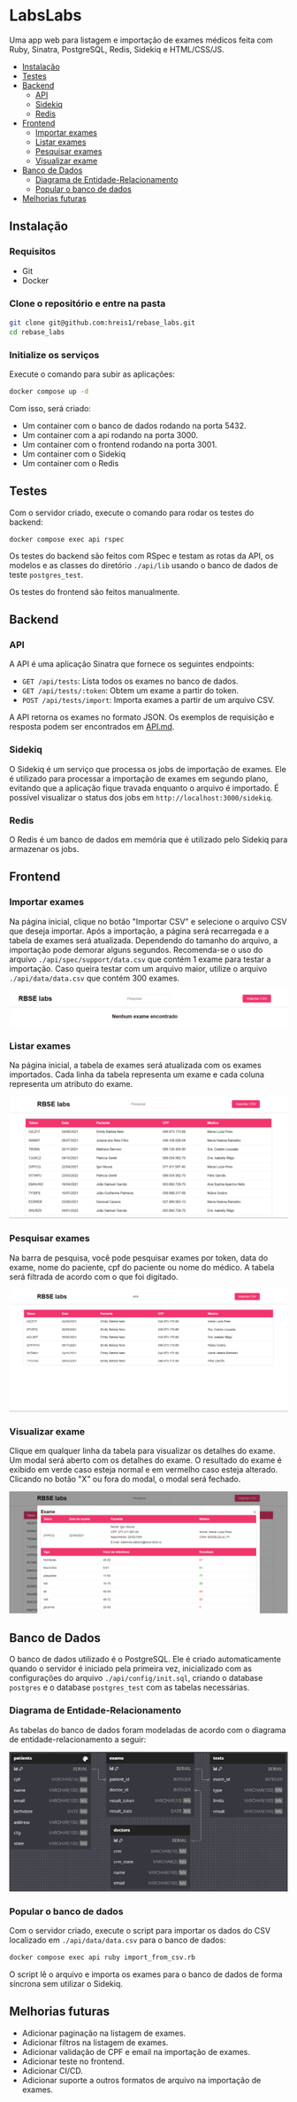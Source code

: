 # LabsLabs
Uma app web para listagem e importação de exames médicos feita com Ruby, Sinatra, PostgreSQL, Redis, Sidekiq e HTML/CSS/JS.

- [Instalação](#instalação)
- [Testes](#testes)
- [Backend](#backend)
  - [API](#api)
  - [Sidekiq](#sidekiq)
  - [Redis](#redis)
- [Frontend](#frontend)
  - [Importar exames](#importar-exames)
  - [Listar exames](#listar-exames)
  - [Pesquisar exames](#pesquisar-exames)
  - [Visualizar exame](#visualizar-exame)
- [Banco de Dados](#banco-de-dados)
  - [Diagrama de Entidade-Relacionamento](#diagrama-de-entidade-relacionamento)
  - [Popular o banco de dados](#popular-o-banco-de-dados)
- [Melhorias futuras](#melhorias-futuras)

## Instalação

### Requisitos
- Git
- Docker

### Clone o repositório e entre na pasta
```bash
git clone git@github.com:hreis1/rebase_labs.git
cd rebase_labs
```

### Initialize os serviços
Execute o comando para subir as aplicações:
```bash
docker compose up -d
```
Com isso, será criado:
  - Um container com o banco de dados rodando na porta 5432.
  - Um container com a api rodando na porta 3000.
  - Um container com o frontend rodando na porta 3001.
  - Um container com o Sidekiq
  - Um container com o Redis

## Testes
Com o servidor criado, execute o comando para rodar os testes do backend:
```
docker compose exec api rspec
```
Os testes do backend são feitos com RSpec e testam as rotas da API, os modelos e as classes do diretório `./api/lib` usando o banco de dados de teste `postgres_test`.

Os testes do frontend são feitos manualmente.

## Backend

### API
A API é uma aplicação Sinatra que fornece os seguintes endpoints:
- `GET /api/tests`: Lista todos os exames no banco de dados.
- `GET /api/tests/:token`: Obtem um exame a partir do token.
- `POST /api/tests/import`: Importa exames a partir de um arquivo CSV.

A API retorna os exames no formato JSON. Os exemplos de requisição e resposta podem ser encontrados em [API.md](./assets/API.md).

### Sidekiq
O Sidekiq é um serviço que processa os jobs de importação de exames. Ele é utilizado para processar a importação de exames em segundo plano, evitando que a aplicação fique travada enquanto o arquivo é importado. É possível visualizar o status dos jobs em `http://localhost:3000/sidekiq`.

### Redis
O Redis é um banco de dados em memória que é utilizado pelo Sidekiq para armazenar os jobs.

## Frontend

### Importar exames
Na página inicial, clique no botão "Importar CSV" e selecione o arquivo CSV que deseja importar. Após a importação, a página será recarregada e a tabela de exames será atualizada. Dependendo do tamanho do arquivo, a importação pode demorar alguns segundos. Recomenda-se o uso do arquivo `./api/spec/support/data.csv` que contém 1 exame para testar a importação. Caso queira testar com um arquivo maior, utilize o arquivo `./api/data/data.csv` que contém 300 exames.

![alt text](./assets/image-1.png)

### Listar exames
Na página inicial, a tabela de exames será atualizada com os exames importados. Cada linha da tabela representa um exame e cada coluna representa um atributo do exame.

![alt text](./assets/image-2.png)

### Pesquisar exames
Na barra de pesquisa, você pode pesquisar exames por token, data do exame, nome do paciente, cpf do paciente ou nome do médico. A tabela será filtrada de acordo com o que foi digitado.

![alt text](./assets/image-3.png)

### Visualizar exame
Clique em qualquer linha da tabela para visualizar os detalhes do exame. Um modal será aberto com os detalhes do exame. O resultado do exame é exibido em verde caso esteja normal e em vermelho caso esteja alterado. Clicando no botão "X" ou fora do modal, o modal será fechado.

![alt text](./assets/image-4.png)

## Banco de Dados
O banco de dados utilizado é o PostgreSQL. Ele é criado automaticamente quando o servidor é iniciado pela primeira vez, inicializado com as configurações do arquivo `./api/config/init.sql`, criando o database `postgres` e o database `postgres_test` com as tabelas necessárias.

### Diagrama de Entidade-Relacionamento
As tabelas do banco de dados foram modeladas de acordo com o diagrama de entidade-relacionamento a seguir:

![Diagrama de Entidade-Relacionamento](./assets/diagrama_er.png)

### Popular o banco de dados
Com o servidor criado, execute o script para importar os dados do CSV localizado em `./api/data/data.csv` para o banco de dados:
```bash
docker compose exec api ruby import_from_csv.rb
```
O script lê o arquivo e importa os exames para o banco de dados de forma síncrona sem utilizar o Sidekiq.

## Melhorias futuras
- Adicionar paginação na listagem de exames.
- Adicionar filtros na listagem de exames.
- Adicionar validação de CPF e email na importação de exames.
- Adicionar teste no frontend.
- Adicionar CI/CD.
- Adicionar suporte a outros formatos de arquivo na importação de exames.
